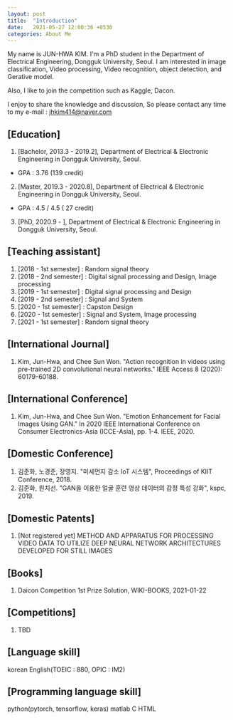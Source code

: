 ```yaml
---
layout: post
title:  "Introduction"
date:   2021-05-27 12:00:36 +0530
categories: About Me
---
```

My name is JUN-HWA KIM. 
I'm a PhD student in the Department of Electrical Engineering, Dongguk University, Seoul.
I am interested in image classification, Video processing, Video recognition, object detection, and Gerative model.

Also, I like to join the competition such as Kaggle, Dacon.

I enjoy to share the knowledge and discussion, So please contact any time to my e-mail : jhkim414@naver.com

## [Education]

1. [Bachelor, 2013.3 - 2019.2], Department of Electrical & Electronic Engineering in Dongguk University, Seoul.
- GPA : 3.76 (139 credit)
2. [Master, 2019.3 - 2020.8], Department of Electrical & Electronic Engineering in Dongguk University, Seoul.
- GPA : 4.5 / 4.5 ( 27 credit)
3. [PhD, 2020.9 - ], Department of Electrical & Electronic Engineering in Dongguk University, Seoul.

## [Teaching assistant]

1. [2018 - 1st semester] : Random signal theory
2. [2018 - 2nd semester] : Digital signal processing and Design, Image processing
3. [2019 - 1st semester] : Digital signal processing and Design
4. [2019 - 2nd semester] : Signal and System
5. [2020 - 1st semester] : Capston Design
6. [2020 - 1st semester] : Signal and System, Image processing
7. [2021 - 1st semester] : Random signal theory

## [International Journal]

1. Kim, Jun-Hwa, and Chee Sun Won. "Action recognition in videos using pre-trained 2D convolutional neural networks." IEEE Access 8 (2020): 60179-60188.

## [International Conference]

1. Kim, Jun-Hwa, and Chee Sun Won. "Emotion Enhancement for Facial Images Using GAN." In 2020 IEEE International Conference on Consumer Electronics-Asia (ICCE-Asia), pp. 1-4. IEEE, 2020.

## [Domestic Conference]

1. 김준화, 노경준, 장영지. "미세먼지 감소 IoT 시스템", Proceedings of KIIT Conference, 2018.
2. 김준화, 원치선. "GAN을 이용한 얼굴 훈련 영상 데이터의 감정 특성 강화", kspc, 2019.

## [Domestic Patents]

1. [Not registered yet] METHOD AND APPARATUS FOR PROCESSING VIDEO DATA TO UTILIZE DEEP NEURAL NETWORK ARCHITECTURES DEVELOPED FOR STILL IMAGES

## [Books]

1. Daicon Competition 1st Prize Solution, WIKI-BOOKS, 2021-01-22

## [Competitions]

1. TBD

## [Language skill]

korean
English(TOEIC : 880, OPIC : IM2) 

## [Programming language skill]

python(pytorch, tensorflow, keras)
matlab
C
HTML
